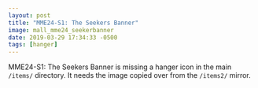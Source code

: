 ```yaml
---
layout: post
title: "MME24-S1: The Seekers Banner"
image: mall_mme24_seekerbanner
date: 2019-03-29 17:34:33 -0500
tags: [hanger]
---
```


MME24-S1: The Seekers Banner is missing a hanger icon in the main `/items/` directory. It needs the image copied over from the `/items2/` mirror.
